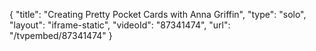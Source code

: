 {
    "title": "Creating Pretty Pocket Cards with Anna Griffin",
    "type": "solo",
    "layout": "iframe-static",
    "videoId": "87341474",
    "url": "\/tvpembed\/87341474"
}